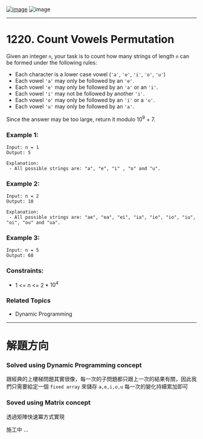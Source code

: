 [![image](https://img.shields.io/badge/Leetcode-Link-blue?logo=leetcode)](https://leetcode.com/problems/count-vowels-permutation/)
![image](https://img.shields.io/badge/Difficulty-Hard-red)

---

# 1220. Count Vowels Permutation

Given an integer `n`, your task is to count how many strings of length `n` can be formed under the following rules:

 - Each character is a lower case vowel (`'a'`, `'e'`, `'i'`, `'o'`, `'u'`)
 - Each vowel `'a'` may only be followed by an `'e'`.
 - Each vowel `'e'` may only be followed by an `'a'` or an `'i'`.
 - Each vowel `'i'` may not be followed by another `'i'`.
 - Each vowel `'o'` may only be followed by an `'i'` or a `'u'`.
 - Each vowel `'u'` may only be followed by an `'a'`.

Since the answer may be too large, return it modulo $10^9$ + 7.

### Example 1:

```
Input: n = 1
Output: 5

Explanation:
 - All possible strings are: "a", "e", "i" , "o" and "u".
```

### Example 2:

```
Input: n = 2
Output: 10

Explanation:
 - All possible strings are: "ae", "ea", "ei", "ia", "ie", "io", "iu", "oi", "ou" and "ua".
```

### Example 3: 

```
Input: n = 5
Output: 68
```

### Constraints:

- 1 <= n <= 2 * $10^4$

### Related Topics

- Dynamic Programming
  
---

# 解題方向

### Solved using Dynamic Programming concept

跟經典的上樓梯問題其實很像，每一次的子問題都只跟上一次的結果有關，因此我們只需要給定一個 `fixed array` 來儲存 `a,e,i,o,u` 每一次的變化持續累加即可

### Soved using Matrix concept

透過矩陣快速冪方式實現

施工中 ...